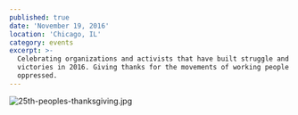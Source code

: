 ```yaml
---
published: true
date: 'November 19, 2016'
location: 'Chicago, IL'
category: events
excerpt: >-
  Celebrating organizations and activists that have built struggle and won
  victories in 2016. Giving thanks for the movements of working people and the
  oppressed.
---
```

![25th-peoples-thanksgiving.jpg]({{site.baseurl}}/assets/img/25th-peoples-thanksgiving.jpg)
